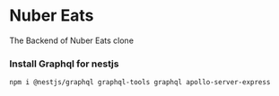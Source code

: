 # Nuber Eats

The Backend of Nuber Eats clone


### Install Graphql for nestjs
```bash
npm i @nestjs/graphql graphql-tools graphql apollo-server-express
```
